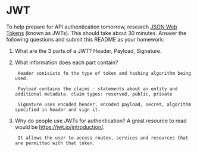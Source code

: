 # JWT

To help prepare for API authentication tomorrow, research [JSON Web Tokens](https://jwt.io) (known as JWTs). This should take about 30 minutes. Answer the following questions and submit this README as your homework:

1. What are the 3 parts of a JWT?
    Header, Payload, Signature.

2. What information does each part contain?

        Header conisists fo the type of token and hashing algorithm being used. 

        Payload contains the claims : statements about an entity and additional metadata. claim types: reserved, public, private

        Signature uses encoded header, encoded payload, secret, algorithm specified in header and sign it.


3. Why do people use JWTs for authentication? A great resource to read would be https://jwt.io/introduction/.
    
        It allows the user to access routes, services and resources that are permitted with that token.
